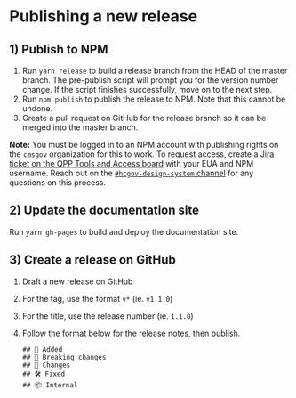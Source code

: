 # Publishing a new release

## 1) Publish to NPM

1. Run `yarn release` to build a release branch from the HEAD of the master branch. The pre-publish script will prompt you for the version number change. If the script finishes successfully, move on to the next step.
2. Run `npm publish` to publish the release to NPM. Note that this cannot be undone.
3. Create a pull request on GitHub for the release branch so it can be merged into the master branch.

**Note:** You must be logged in to an NPM account with publishing rights on the `cmsgov` organization for this to work. To request access, create a [Jira ticket on the QPP Tools and Access board](https://jira.cms.gov/browse/QTA-847) with your EUA and NPM username. Reach out on the [`#hcgov-design-system` channel](https://cmsgov.slack.com/archives/C0111BVM1LZ) for any questions on this process.

## 2) Update the documentation site

Run `yarn gh-pages` to build and deploy the documentation site.

## 3) Create a release on GitHub

1. Draft a new release on GitHub
1. For the tag, use the format `v*` (ie. `v1.1.0`)
1. For the title, use the release number (ie. `1.1.0`)
1. Follow the format below for the release notes, then publish.

    ```
    ## 🚀 Added
    ## 🚨 Breaking changes
    ## 💅 Changes
    ## 🛠 Fixed
    ## 📦 Internal
    ```
